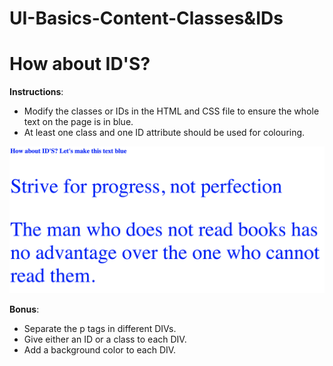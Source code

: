 # UI-Basics-Content-Classes&IDs

# How about ID'S?

**Instructions**:

- Modify the classes or IDs in the HTML and CSS file to ensure the whole text on the page is in blue.
- At least one class and one ID attribute should be used for colouring.

![alt-text](image/reference-image.png 'Reference Image')

**Bonus**:

- Separate the p tags in different DIVs.
- Give either an ID or a class to each DIV.
- Add a background color to each DIV.